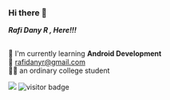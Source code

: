 ### Hi there 👋

***Rafi Dany R , Here!!!***
##
:seedling: I'm currently learning **Android Development** \
:email: rafidanyr@gmail.com \
:student: an ordinary college student

![](https://komarev.com/ghpvc/?username=RadRasyad&color=blue)  ![visitor badge](https://visitor-badge.glitch.me/badge?page_id=radrasyad.visitor-badge)
